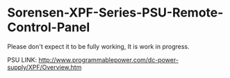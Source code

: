 # Sorensen-XPF-Series-PSU-Remote-Control-Panel

Please don't expect it to be fully working, It is work in progress.

PSU LINK: http://www.programmablepower.com/dc-power-supply/XPF/Overview.htm

